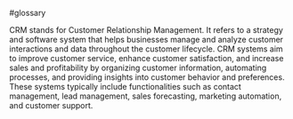 #glossary 


 CRM stands for Customer Relationship Management. It refers to a strategy and software system that helps businesses manage and analyze customer interactions and data throughout the customer lifecycle. CRM systems aim to improve customer service, enhance customer satisfaction, and increase sales and profitability by organizing customer information, automating processes, and providing insights into customer behavior and preferences. These systems typically include functionalities such as contact management, lead management, sales forecasting, marketing automation, and customer support.